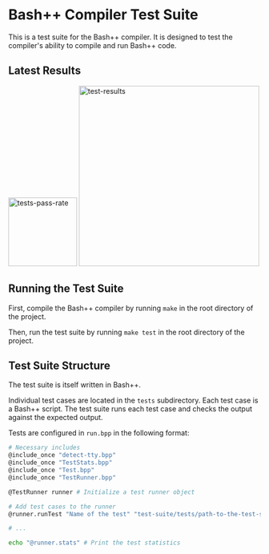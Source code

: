 # Bash++ Compiler Test Suite

This is a test suite for the Bash++ compiler. It is designed to test the compiler's ability to compile and run Bash++ code.

## Latest Results

<img src="https://vp.rail5.org/bpp/badge.svg?nocache" title="" alt="tests-pass-rate" width="137">

<img src="https://vp.rail5.org/bpp/test-results.svg?nocache" title="" alt="test-results" width="360">

## Running the Test Suite

First, compile the Bash++ compiler by running `make` in the root directory of the project.

Then, run the test suite by running `make test` in the root directory of the project.

## Test Suite Structure

The test suite is itself written in Bash++.

Individual test cases are located in the `tests` subdirectory. Each test case is a Bash++ script. The test suite runs each test case and checks the output against the expected output.

Tests are configured in `run.bpp` in the following format:

```bash
# Necessary includes
@include_once "detect-tty.bpp"
@include_once "TestStats.bpp"
@include_once "Test.bpp"
@include_once "TestRunner.bpp"

@TestRunner runner # Initialize a test runner object

# Add test cases to the runner
@runner.runTest "Name of the test" "test-suite/tests/path-to-the-test-script.bpp" "Expected output"

# ...

echo "@runner.stats" # Print the test statistics
```
